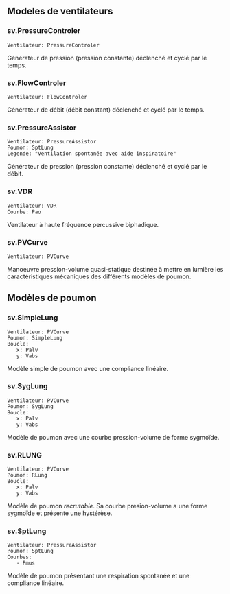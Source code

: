 ## Modeles de ventilateurs

### sv.PressureControler

    Ventilateur: PressureControler

Générateur de pression (pression constante) déclenché et cyclé par le temps.

<script> new sv.PressureControler().defaultsTable(); </script>

### sv.FlowControler

    Ventilateur: FlowControler

Générateur de débit (débit constant) déclenché et cyclé par le temps.

<script> new sv.FlowControler().defaultsTable(); </script>

### sv.PressureAssistor

    Ventilateur: PressureAssistor
    Poumon: SptLung
    Legende: "Ventilation spontanée avec aide inspiratoire"

Générateur de pression (pression constante) déclenché et cyclé par le débit.

<script> new sv.PressureAssistor().defaultsTable(); </script>

### sv.VDR

    Ventilateur: VDR
    Courbe: Pao

Ventilateur à haute fréquence percussive biphadique.

<script> new sv.VDR().defaultsTable(); </script>

### sv.PVCurve

    Ventilateur: PVCurve

Manoeuvre pression-volume quasi-statique destinée à mettre en lumière les caractéristiques mécaniques des différents modèles de poumon.

<script> new sv.PVCurve().defaultsTable(); </script>

## Modèles de poumon

### sv.SimpleLung

    Ventilateur: PVCurve
    Poumon: SimpleLung
    Boucle:
       x: Palv
       y: Vabs

Modèle simple de poumon avec une compliance linéaire.

### sv.SygLung

    Ventilateur: PVCurve
    Poumon: SygLung
    Boucle:
       x: Palv
       y: Vabs

Modèle de poumon avec une courbe pression-volume de forme sygmoïde.

### sv.RLUNG

    Ventilateur: PVCurve
    Poumon: RLung
    Boucle:
       x: Palv
       y: Vabs

Modèle de poumon *recrutable*. Sa courbe presion-volume a une forme sygmoïde et présente une hystérèse.

### sv.SptLung

    Ventilateur: PressureAssistor
    Poumon: SptLung
    Courbes: 
       - Pmus

Modèle de poumon présentant une respiration spontanée et une compliance linéaire.
